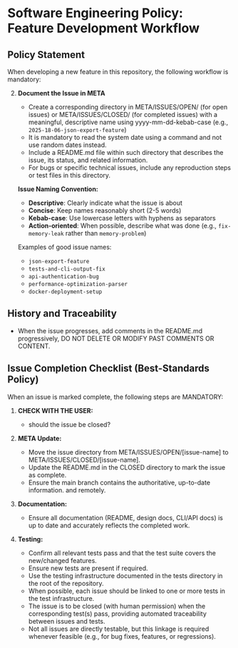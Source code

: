 # Software Engineering Policy: Feature Development Workflow

## Policy Statement

When developing a new feature in this repository, the following workflow is mandatory:


2. **Document the Issue in META**

   - Create a corresponding directory in META/ISSUES/OPEN/ (for open issues) or META/ISSUES/CLOSED/ (for completed issues) with a meaningful, descriptive name using yyyy-mm-dd-kebab-case (e.g., `2025-18-06-json-export-feature`)
   - It is mandatory to read the system date using a command and not use random dates instead.
   - Include a README.md file within such directory that describes the issue, its status, and related information.
   - For bugs or specific technical issues, include any reproduction steps or test files in this directory.

   **Issue Naming Convention:**

   - **Descriptive**: Clearly indicate what the issue is about
   - **Concise**: Keep names reasonably short (2-5 words)
   - **Kebab-case**: Use lowercase letters with hyphens as separators
   - **Action-oriented**: When possible, describe what was done (e.g., `fix-memory-leak` rather than `memory-problem`)

   Examples of good issue names:

   - `json-export-feature`
   - `tests-and-cli-output-fix`
   - `api-authentication-bug`
   - `performance-optimization-parser`
   - `docker-deployment-setup`

## History and Traceability

 - When the issue progresses, add comments in the README.md progressively, DO NOT DELETE OR MODIFY PAST COMMENTS OR CONTENT.

## Issue Completion Checklist (Best-Standards Policy)

When an issue is marked complete, the following steps are MANDATORY:

1. **CHECK WITH THE USER:**

   - should the issue be closed?

1. **META Update:**

   - Move the issue directory from META/ISSUES/OPEN/[issue-name] to META/ISSUES/CLOSED/[issue-name].
   - Update the README.md in the CLOSED directory to mark the issue as complete.
   - Ensure the main branch contains the authoritative, up-to-date information.
and remotely.

2. **Documentation:**

   - Ensure all documentation (README, design docs, CLI/API docs) is up to date and accurately reflects the completed work.

3. **Testing:**

   - Confirm all relevant tests pass and that the test suite covers the new/changed features.
   - Ensure new tests are present if required.
   - Use the testing infrastructure documented in the tests directory in the root of the repository.
   - When possible, each issue should be linked to one or more tests in the test infrastructure.
   - The issue is to be closed (with human permission) when the corresponding test(s) pass, providing automated traceability between issues and tests.
   - Not all issues are directly testable, but this linkage is required whenever feasible (e.g., for bug fixes, features, or regressions).
